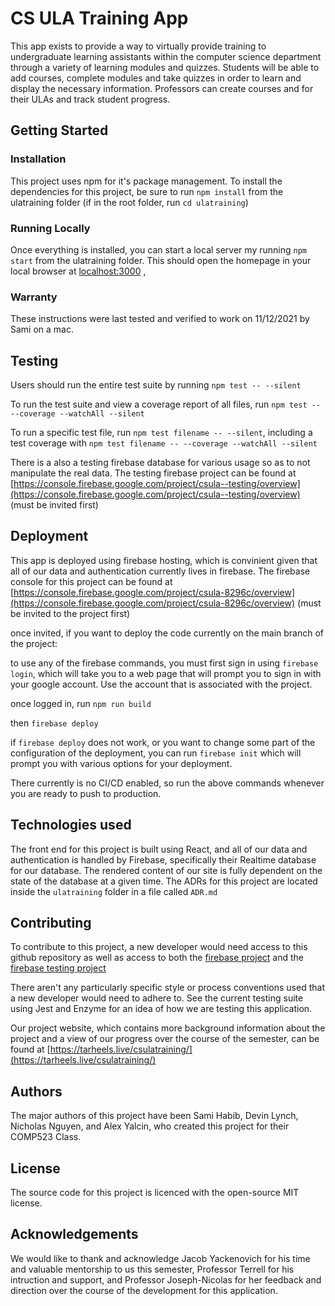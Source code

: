 # CS ULA Training App

This app exists to provide a way to virtually provide training to undergraduate learning assistants within the computer science department through a variety of learning modules and quizzes. Students will be able to add courses, complete modules and take quizzes in order to learn and display the necessary information. Professors can create courses and for their ULAs and track student progress. 




## Getting Started


### Installation

This project uses npm for it's package management. To install the dependencies for this project, be sure to run  ```npm install``` from the ulatraining folder (if in the root folder, run ```cd ulatraining```)

### Running Locally

Once everything is installed, you can start a local server my running  ```npm start```
from the ulatraining folder. This should open the homepage in your local browser at [localhost:3000](localhost:3000)
,
### Warranty

These instructions were last tested and verified to work on 11/12/2021 by Sami on a mac.


## Testing

Users should run the entire test suite by running ```npm test -- --silent```

To run the test suite and view a coverage report of all files, run ```npm test -- --coverage --watchAll --silent```

To run a specific test file, run ```npm test filename -- --silent```, including a test coverage with ```npm test filename -- --coverage --watchAll --silent```

There is a also a testing firebase database for various usage so as to not manipulate the real data. The testing firebase project can be found at [https://console.firebase.google.com/project/csula--testing/overview](https://console.firebase.google.com/project/csula--testing/overview) (must be invited first)


## Deployment

This app is deployed using firebase hosting, which is convinient given that all of our data and authentication currently lives in firebase. The firebase console for this project can be found at [https://console.firebase.google.com/project/csula-8296c/overview](https://console.firebase.google.com/project/csula-8296c/overview) (must be invited to the project first)

once invited, if you want to deploy the code currently on the main branch of the project:

to use any of the firebase commands, you must first sign in using `firebase login`, which will take you to a web page that will prompt you to sign in with your google account. Use the account that is associated with the project. 


once logged in, run `npm run build`

then `firebase deploy`

if `firebase deploy` does not work, or you want to change some part of the configuration of the deployment, you can run `firebase init` which will prompt you with various options for your deployment.

There currently is no CI/CD enabled, so run the above commands whenever you are ready to push to production. 

## Technologies used

The front end for this project is built using React, and all of our data and authentication is handled by Firebase, specifically their Realtime database for our database. The rendered content of our site is fully dependent on the state of the database at a given time. The ADRs for this project are located inside the `ulatraining` folder in a file called `ADR.md`

## Contributing

To contribute to this project, a new developer would need access to this github repository as well as access to both the [firebase project](https://console.firebase.google.com/project/csula-8296c/overview) and the [firebase testing project](https://console.firebase.google.com/project/csula--testing/overview)

There aren't any particularly specific style or process conventions used that a new developer would need to adhere to. See the current testing suite using Jest and Enzyme for an idea of how we are testing this application.

Our project website, which contains more background information about the project and a view of our progress over the course of the semester, can be found at [https://tarheels.live/csulatraining/](https://tarheels.live/csulatraining/)


## Authors

The major authors of this project have been Sami Habib, Devin Lynch, Nicholas Nguyen, and Alex Yalcin, who created this project for their COMP523 Class. 


## License

The source code for this project is licenced with the open-source MIT license.

## Acknowledgements

We would like to thank and acknowledge Jacob Yackenovich for his time and valuable mentorship to us this semester, Professor Terrell for his intruction and support, and Professor Joseph-Nicolas for her feedback and direction over the course of the development for this application. 
